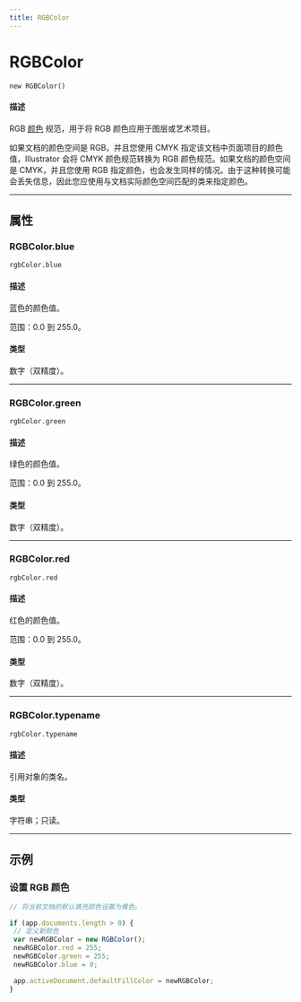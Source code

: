 ```yaml
---
title: RGBColor
---
```

# RGBColor

`new RGBColor()`

#### 描述

RGB [颜色](.././Color) 规范，用于将 RGB 颜色应用于图层或艺术项目。

如果文档的颜色空间是 RGB，并且您使用 CMYK 指定该文档中页面项目的颜色值，Illustrator 会将 CMYK 颜色规范转换为 RGB 颜色规范。如果文档的颜色空间是 CMYK，并且您使用 RGB 指定颜色，也会发生同样的情况。由于这种转换可能会丢失信息，因此您应使用与文档实际颜色空间匹配的类来指定颜色。

---

## 属性

### RGBColor.blue

`rgbColor.blue`

#### 描述

蓝色的颜色值。

范围：0.0 到 255.0。

#### 类型

数字（双精度）。

---

### RGBColor.green

`rgbColor.green`

#### 描述

绿色的颜色值。

范围：0.0 到 255.0。

#### 类型

数字（双精度）。

---

### RGBColor.red

`rgbColor.red`

#### 描述

红色的颜色值。

范围：0.0 到 255.0。

#### 类型

数字（双精度）。

---

### RGBColor.typename

`rgbColor.typename`

#### 描述

引用对象的类名。

#### 类型

字符串；只读。

---

## 示例

### 设置 RGB 颜色

```javascript
// 将当前文档的默认填充颜色设置为黄色。

if (app.documents.length > 0) {
 // 定义新颜色
 var newRGBColor = new RGBColor();
 newRGBColor.red = 255;
 newRGBColor.green = 255;
 newRGBColor.blue = 0;

 app.activeDocument.defaultFillColor = newRGBColor;
}
```
